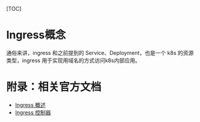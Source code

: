 [TOC]

# Ingress概念

通俗来讲，ingress 和之前提到的 Service、Deployment，也是一个 k8s 的资源类型，ingress 用于实现用域名的方式访问k8s内部应用。

# 附录：相关官方文档

- [Ingress 概述](https://kubernetes.io/zh/docs/concepts/services-networking/ingress/)
- [Ingress 控制器](https://kubernetes.io/zh/docs/concepts/services-networking/ingress-controllers/)
